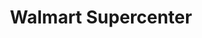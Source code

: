 ---
title: "Walmart Supercenter"
url: /macon/walmart-supercenter-zebulon-road/
shop: supermarket
---